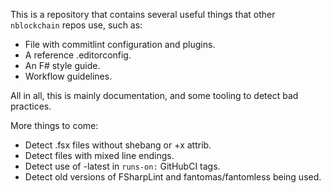 This is a repository that contains several useful things that
other `nblockchain` repos use, such as:

- File with commitlint configuration and plugins.
- A reference .editorconfig.
- An F# style guide.
- Workflow guidelines.

All in all, this is mainly documentation, and some tooling to
detect bad practices.

More things to come:
- Detect .fsx files without shebang or +x attrib.
- Detect files with mixed line endings.
- Detect use of -latest in `runs-on:` GitHubCI tags.
- Detect old versions of FSharpLint and fantomas/fantomless
being used.
